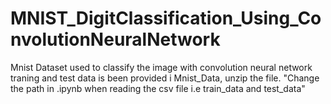 # MNIST_DigitClassification_Using_ConvolutionNeuralNetwork
Mnist Dataset used to classify the image with convolution neural network
traning and test data is been provided i Mnist_Data, unzip  the file.
"Change the path in .ipynb when reading the csv file i.e train_data and test_data"
